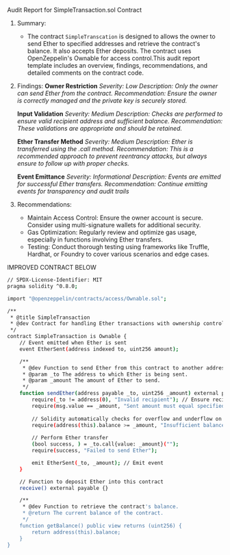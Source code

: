 Audit Report for SimpleTransaction.sol Contract

1. Summary:
   - The contract `SimpleTranscation` is designed to allows the owner to send Ether to specified addresses and retrieve the contract's balance. It also accepts Ether deposits. The contract uses OpenZeppelin's Ownable for access control.This audit report template includes an overview, findings, recommendations, and detailed comments on the contract code.

2. Findings:
   **Owner Restriction**
    *Severity: Low*
    *Description: Only the owner can send Ether from the contract.*
    *Recommendation: Ensure the owner is correctly managed and the private key is securely stored.*

    **Input Validation**
    *Severity: Medium*
    *Description: Checks are performed to ensure valid recipient address and sufficient balance.*
    *Recommendation: These validations are appropriate and should be retained.*

    **Ether Transfer Method**
    *Severity: Medium*
    *Description: Ether is transferred using the .call method.*
    *Recommendation: This is a recommended approach to prevent reentrancy attacks, but always ensure to follow up with proper checks.*

    **Event Emittance**
    *Severity: Informational*
    *Description: Events are emitted for successful Ether transfers.*
    *Recommendation: Continue emitting events for transparency and audit trails*

3. Recommendations:
   - Maintain Access Control: Ensure the owner account is secure. Consider using multi-signature wallets for additional security.
   - Gas Optimization: Regularly review and optimize gas usage, especially in functions involving Ether transfers.
   - Testing: Conduct thorough testing using frameworks like Truffle, Hardhat, or Foundry to cover various scenarios and edge cases.


IMPROVED CONTRACT BELOW 

```sh
// SPDX-License-Identifier: MIT
pragma solidity ^0.8.0;

import "@openzeppelin/contracts/access/Ownable.sol";

/**
 * @title SimpleTransaction
 * @dev Contract for handling Ether transactions with ownership control.
 */
contract SimpleTransaction is Ownable {
    // Event emitted when Ether is sent
    event EtherSent(address indexed to, uint256 amount);

    /**
     * @dev Function to send Ether from this contract to another address.
     * @param _to The address to which Ether is being sent.
     * @param _amount The amount of Ether to send.
     */
    function sendEther(address payable _to, uint256 _amount) external payable onlyOwner {
        require(_to != address(0), "Invalid recipient"); // Ensure recipient address is valid
        require(msg.value == _amount, "Sent amount must equal specified amount"); // Validate sent amount
        
        // Solidity automatically checks for overflow and underflow on arithmetic operations
        require(address(this).balance >= _amount, "Insufficient balance"); // Ensure contract has enough Ether
        
        // Perform Ether transfer
        (bool success, ) = _to.call{value: _amount}("");
        require(success, "Failed to send Ether");

        emit EtherSent(_to, _amount); // Emit event
    }

    // Function to deposit Ether into this contract
    receive() external payable {}

    /**
     * @dev Function to retrieve the contract's balance.
     * @return The current balance of the contract.
     */
    function getBalance() public view returns (uint256) {
        return address(this).balance;
    }
}

